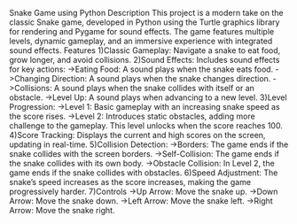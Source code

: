 Snake Game using Python
Description
This project is a modern take on the classic Snake game, developed in Python using the Turtle graphics library for rendering and Pygame for sound effects. The game features multiple levels, dynamic gameplay, and an immersive experience with integrated sound effects.
Features
1)Classic Gameplay: Navigate a snake to eat food, grow longer, and avoid collisions.
2)Sound Effects: Includes sound effects for key actions:
->Eating Food: A sound plays when the snake eats food.
->Changing Direction: A sound plays when the snake changes direction.
->Collisions: A sound plays when the snake collides with itself or an obstacle.
->Level Up: A sound plays when advancing to a new level.
3)Level Progression:
->Level 1: Basic gameplay with an increasing snake speed as the score rises.
->Level 2: Introduces static obstacles, adding more challenge to the gameplay. This level unlocks when the score reaches 100.
4)Score Tracking: Displays the current and high scores on the screen, updating in real-time.
5)Collision Detection:
->Borders: The game ends if the snake collides with the screen borders.
->Self-Collision: The game ends if the snake collides with its own body.
->Obstacle Collision: In Level 2, the game ends if the snake collides with obstacles.
6)Speed Adjustment: The snake’s speed increases as the score increases, making the game progressively harder.
7)Controls
->Up Arrow: Move the snake up.
->Down Arrow: Move the snake down.
->Left Arrow: Move the snake left.
->Right Arrow: Move the snake right.
